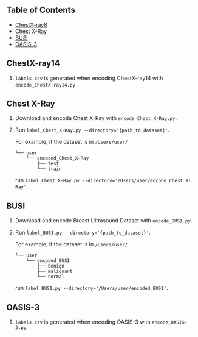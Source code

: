 ## Table of Contents

- [ChestX-ray8](#chestx-ray14)
- [Chest X-Ray](#chest-x-ray)
- [BUSI](#busi)
- [OASIS-3](#oasis-3)

## ChestX-ray14

1. `labels.csv` is generated when encoding ChestX-ray14 with `encode_ChestX-ray14.py`

## Chest X-Ray

1. Download and encode Chest X-Ray with `encode_Chest_X-Ray.py`.
2. Run `label_Chest_X-Ray.py --directory='{path_to_dataset}'`.

   For example, if the dataset is in `/Users/user/`

   ```
   └── user
       └── encoded_Chest_X-Ray
           ├── test
           └── train
   ```

   run `label_Chest_X-Ray.py --directory='/Users/user/encode_Chest_X-Ray'`.

## BUSI

1. Download and encode Breast Ultrasound Dataset with `encode_BUSI.py`.
2. Run `label_BUSI.py --directory='{path_to_dataset}'`.

   For example, if the dataset is in `/Users/user/`

   ```
   └── user
       └── encoded_BUSI
           ├── benign
           ├── malignant
           └── normal
   ```

   run `label_BUSI.py --directory='/Users/user/encoded_BUSI'`.
   
## OASIS-3

1. `labels.csv` is generated when encoding OASIS-3 with `encode_OASIS-3.py`
